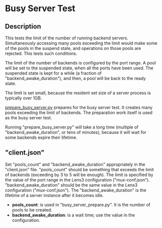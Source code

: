 # Busy Server Test

## Description

This tests the limit of the number of running backend servers.
Simultaneously accessing many pools exceeding the limit would make
some of the pools in the suspend state, and operations on those pools
are rejected.  This tests such conditions.

The limit of the number of backends is configured by the port range.
A pool will be set to the suspended state, when all the ports have
been used.  The suspended state is kept for a while (a fraction of
"backend_awake_duration"), and then, a pool will be back to the ready
state.

The limit is set small, because the resident set size of a server
process is typically over 1GB.

[prepare_busy_server.py](prepare_busy_server.py) prepares for the busy
server test.  It creates many pools exceeding the limit of backends.
The preparation work itself is used as the busy server test.

Running "prepare_busy_server.py" will take a long time (multiple of
"backend_awake_duration", or tens of minutes), because it will wait
for some backends expire their lifetime.

## "client.json"

Set "pools_count" and "backend_awake_duration" appropriately in the
"client.json" file.  "pools_count" should be something that exceeds
the limit of backends (exceeding by 3 to 5 will be enough).  The limit
is specified by the value of the port range in the Lens3 configuration
("mux-conf.json").  "backend_awake_duration" should be the same value
in the Lens3 configuration ("mux-conf.json").  The
"backend_awake_duration" is the lifetime of a server instance after it
becomes idle.

* __pools_count__: is used in "busy_server_prepare.py".  It is the
  number of pools to be created.
* __backend_awake_duration__: is a wait time; use the value in the
  configuration.
